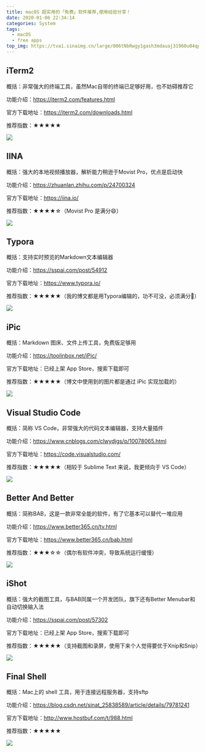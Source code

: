```yaml
---
title: macOS 超实用的「免费」软件推荐,使用经验分享！
date: 2020-01-06 22:34:14
categories: System
tags:
  - macOS
  - free apps
top_img: https://tva1.sinaimg.cn/large/006tNbRwgy1gash3mdauaj31960u04qp.jpg
---
```


## iTerm2

概括：非常强大的终端工具，虽然Mac自带的终端已足够好用，也不妨碍推荐它

功能介绍：https://iterm2.com/features.html

官方下载地址：https://iterm2.com/downloads.html

推荐指数：★★★★★

<!-- more -->

![](https://tva1.sinaimg.cn/large/006tNbRwgy1gapj5io7l5j30wo0oqtxl.jpg)

## IINA

概括：强大的本地视频播放器，解析能力稍逊于Movist Pro，优点是启动快

功能介绍：https://zhuanlan.zhihu.com/p/24700324

官方下载地址：https://iina.io/

推荐指数：★★★★☆（Movist Pro 是满分😄）

![](https://tva1.sinaimg.cn/large/006tNbRwgy1gapjhaq2s3j31100n87wh.jpg)



## Typora

概括：支持实时预览的Markdown文本编辑器

功能介绍：https://sspai.com/post/54912

官方下载地址：https://www.typora.io/

推荐指数：★★★★★（我的博文都是用Typora编辑的，功不可没，必须满分💯）

![](https://tva1.sinaimg.cn/large/006tNbRwgy1gapjq9ocukj31140u07wh.jpg)



## iPic

概括：Markdown 图床、文件上传工具，免费版足够用

功能介绍：https://toolinbox.net/iPic/

官方下载地址：已经上架 App Store，搜索下载即可

推荐指数：★★★★★（博文中使用到的图片都是通过 iPic 实现加载的）

![](https://tva1.sinaimg.cn/large/006tNbRwgy1gapkz2l0nbj30kr0eswxg.jpg)



## Visual Studio Code

概括：简称 VS Code，非常强大的代码文本编辑器，支持大量插件

功能介绍：https://www.cnblogs.com/clwydjgs/p/10078065.html

官方下载地址：https://code.visualstudio.com/

推荐指数：★★★★★（相较于 Sublime Text 来说，我更倾向于 VS Code）

![](https://tva1.sinaimg.cn/large/006tNbRwgy1gapjujriamj315s0u0qte.jpg)



## Better And Better

概括：简称BAB，这是一款非常全能的软件，有了它基本可以替代一堆应用

功能介绍：https://www.better365.cn/tv.html

官方下载地址：https://www.better365.cn/bab.html

推荐指数：★★★☆☆（偶尔有软件冲突，导致系统运行缓慢）

![](https://tva1.sinaimg.cn/large/006tNbRwgy1gapk8a5vs6j31450u07wh.jpg)



## iShot

概括：强大的截图工具，与BAB同属一个开发团队，旗下还有Better Menubar和自动切换输入法

功能介绍：https://sspai.com/post/57302

官方下载地址：已经上架 App Store，搜索下载即可

推荐指数：★★★★★（支持截图和录屏，使用下来个人觉得要优于Xnip和Snip）

![](https://tva1.sinaimg.cn/large/006tNbRwgy1gapk4hc4b2j30u00vbb1l.jpg)



## Final Shell

概括：Mac上的 shell 工具，用于连接远程服务器，支持sftp

功能介绍：https://blog.csdn.net/sinat_25838589/article/details/79781241

官方下载地址：http://www.hostbuf.com/t/988.html

推荐指数：★★★★★

![](https://tva1.sinaimg.cn/large/006tNbRwgy1gapkzesnj7j30w40sswi2.jpg)